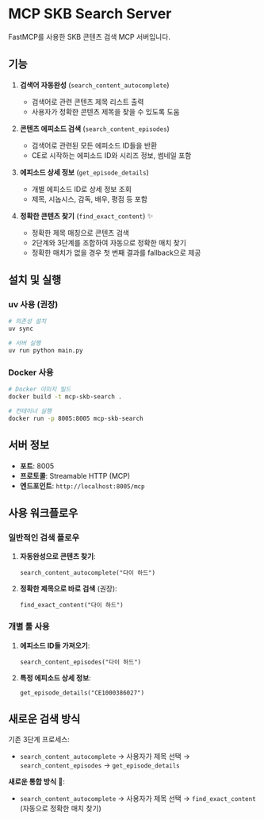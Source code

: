 # MCP SKB Search Server

FastMCP를 사용한 SKB 콘텐츠 검색 MCP 서버입니다.

## 기능

1. **검색어 자동완성** (`search_content_autocomplete`)
   - 검색어로 관련 콘텐츠 제목 리스트 출력
   - 사용자가 정확한 콘텐츠 제목을 찾을 수 있도록 도움

2. **콘텐츠 에피소드 검색** (`search_content_episodes`)
   - 검색어로 관련된 모든 에피소드 ID들을 반환
   - CE로 시작하는 에피소드 ID와 시리즈 정보, 썸네일 포함

3. **에피소드 상세 정보** (`get_episode_details`)
   - 개별 에피소드 ID로 상세 정보 조회
   - 제목, 시놉시스, 감독, 배우, 평점 등 포함

4. **정확한 콘텐츠 찾기** (`find_exact_content`) ✨
   - 정확한 제목 매칭으로 콘텐츠 검색
   - 2단계와 3단계를 조합하여 자동으로 정확한 매치 찾기
   - 정확한 매치가 없을 경우 첫 번째 결과를 fallback으로 제공

## 설치 및 실행

### uv 사용 (권장)

```bash
# 의존성 설치
uv sync

# 서버 실행
uv run python main.py
```

### Docker 사용

```bash
# Docker 이미지 빌드
docker build -t mcp-skb-search .

# 컨테이너 실행
docker run -p 8005:8005 mcp-skb-search
```

## 서버 정보

- **포트**: 8005
- **프로토콜**: Streamable HTTP (MCP)
- **엔드포인트**: `http://localhost:8005/mcp`

## 사용 워크플로우

### 일반적인 검색 플로우
1. **자동완성으로 콘텐츠 찾기**:
   ```
   search_content_autocomplete("다이 하드")
   ```

2. **정확한 제목으로 바로 검색** (권장):
   ```
   find_exact_content("다이 하드")
   ```

### 개별 툴 사용
1. **에피소드 ID들 가져오기**:
   ```
   search_content_episodes("다이 하드")
   ```

2. **특정 에피소드 상세 정보**:
   ```
   get_episode_details("CE1000386027")
   ```

## 새로운 검색 방식

기존 3단계 프로세스:
- `search_content_autocomplete` → 사용자가 제목 선택 → `search_content_episodes` → `get_episode_details`

**새로운 통합 방식** 🎯:
- `search_content_autocomplete` → 사용자가 제목 선택 → `find_exact_content` (자동으로 정확한 매치 찾기)